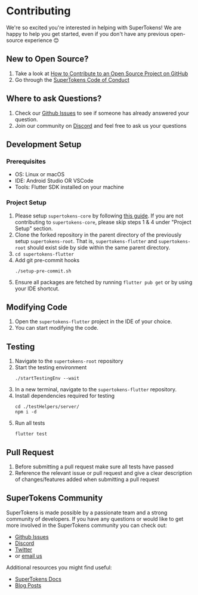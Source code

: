 # Contributing

We're so excited you're interested in helping with SuperTokens! We are happy to help you get started, even if you don't have any previous open-source experience :blush:

## New to Open Source?
1. Take a look at [How to Contribute to an Open Source Project on GitHub](https://egghead.io/courses/how-to-contribute-to-an-open-source-project-on-github)
2. Go through the [SuperTokens Code of Conduct](https://github.com/supertokens/supertokens-android/blob/master/CODE_OF_CONDUCT.md)

## Where to ask Questions?
1. Check our [Github Issues](https://github.com/supertokens/supertokens-flutter/issues) to see if someone has already answered your question.  
2. Join our community on [Discord](https://supertokens.io/discord) and feel free to ask us your questions  


## Development Setup  

### Prerequisites
- OS: Linux or macOS
- IDE: Android Studio OR VSCode
- Tools: Flutter SDK installed on your machine

### Project Setup
1. Please setup `supertokens-core` by following [this guide](https://github.com/supertokens/supertokens-core/blob/master/CONTRIBUTING.md#development-setup). If you are not contributing to `supertokens-core`, please skip  steps 1 & 4 under "Project Setup" section.
2. Clone the forked repository in the parent directory of the previously setup `supertokens-root`. That is, `supertokens-flutter` and `supertokens-root` should exist side by side within the same parent directory.
3. `cd supertokens-flutter`
4. Add git pre-commit hooks
   ```
   ./setup-pre-commit.sh
   ```
5. Ensure all packages are fetched by running `flutter pub get` or by using your IDE shortcut.

## Modifying Code  
1. Open the `supertokens-flutter` project in the IDE of your choice.
2. You can start modifying the code.

## Testing
1. Navigate to the `supertokens-root` repository
2. Start the testing environment
   ```
   ./startTestingEnv --wait
   ```
3. In a new terminal, navigate to the `supertokens-flutter` repository.
4. Install dependencies required for testing
   ```
   cd ./testHelpers/server/
   npm i -d
   ```
5. Run all tests
   ```
   flutter test
   ```

## Pull Request
1. Before submitting a pull request make sure all tests have passed
2. Reference the relevant issue or pull request and give a clear description of changes/features added when submitting a pull request

## SuperTokens Community
SuperTokens is made possible by a passionate team and a strong community of developers. If you have any questions or would like to get more involved in the SuperTokens community you can check out:
  - [Github Issues](https://github.com/supertokens/supertokens-flutter/issues)
  - [Discord](https://supertokens.io/discord)
  - [Twitter](https://twitter.com/supertokensio)
  - or [email us](mailto:team@supertokens.io)
  
Additional resources you might find useful:
  - [SuperTokens Docs](https://supertokens.io/docs/community/getting-started/installation)
  - [Blog Posts](https://supertokens.io/blog/)